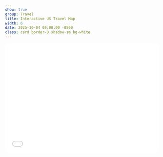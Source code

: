 ```yaml
---
show: true
group: Travel
title: Interactive US Travel Map
width: 6
date: 2025-10-04 09:00:00 -0500
class: card border-0 shadow-sm bg-white
---
```


<div class="card-body p-0">
  <iframe
    src="{{ '/travel/us-map/' | relative_url }}"
    loading="lazy"
    style="width:100%; aspect-ratio: 16 / 10; min-height:360px; border:0; border-radius:.75rem;">
  </iframe>
</div>
